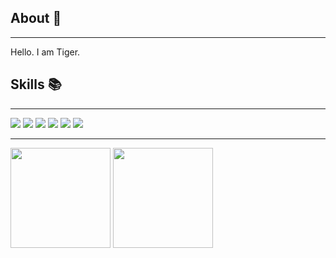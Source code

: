 ## About 👋
-------------------
Hello. I am Tiger. 


## Skills 📚
-------------------
<img src="https://img.shields.io/badge/Raspberry%20Pi-A22846?style=for-the-badge&logo=Raspberry%20Pi&logoColor=white"> <img src="https://img.shields.io/badge/blender-%23F5792A.svg?style=for-the-badge&logo=blender&logoColor=white"> <img src="https://img.shields.io/badge/VisualStudioCode-0078d7.svg?style=for-the-badge&logo=visual-studio-code&logoColor=white"> <img src="https://img.shields.io/badge/github-%23121011.svg?style=for-the-badge&logo=github&logoColor=white"> <img src="https://img.shields.io/badge/C++-5C2D91.svg?style=for-the-badge&logo=CPP&logoColor=white"> <img src="https://img.shields.io/badge/Java-%23F05033.svg?style=for-the-badge&logo=Java&logoColor=whitee">
  
-------------------

<img src="https://github-readme-stats.vercel.app/api?username=zerogtiger&show_icons=true&theme=dark&count_private=true&include_all_commits=true" height="160"> <img src="https://github-readme-streak-stats.herokuapp.com/?user=zerogtiger&theme=dark&include_all_commits=true&count_private=true" height="160">

<!--
**zerogtiger/zerogtiger** is a ✨ _special_ ✨ repository because its `README.md` (this file) appears on your GitHub profile.

Here are some ideas to get you started:

- 🔭 I’m currently working on ...
- 🌱 I’m currently learning ...
- 👯 I’m looking to collaborate on ...
- 🤔 I’m looking for help with ...
- 💬 Ask me about ...
- 📫 How to reach me: ...
- 😄 Pronouns: ...
- ⚡ Fun fact: ...

 ## Contacts 📝
-------------------
<a href="https://www.instagram.com/tmaswang_69/">![Instagram](https://img.shields.io/badge/tmaswang_69-%23E4405F.svg?style=for-the-badge&logo=Instagram&logoColor=white)</a> <a href="https://www.linkedin.com/in/thomas-wang-5044b01b3/">![LinkedIn](https://img.shields.io/badge/ThomasWang-%231DA1F2.svg?style=for-the-badge&logo=LinkedIn&logoColor=white)</a> <a href="mailto:thomaswang003@gmail.com">![Gmail](https://img.shields.io/badge/thomaswang003-%23E4405F.svg?style=for-the-badge&logo=Gmail&logoColor=white)</a>
 ![Discord](https://img.shields.io/badge/thootmas%237130-%237289DA.svg?style=for-the-badge&logo=discord&logoColor=white)
  <a href="https://open.spotify.com/user/21j5rrzcvdw7k6wq3yzr4uj7q?si=e10039c0705c4c6a">![Spotify](https://img.shields.io/badge/ThomasWang-%38B9AB.svg?style=for-the-badge&logo=spotify&logoColor=white)</a>
-->

